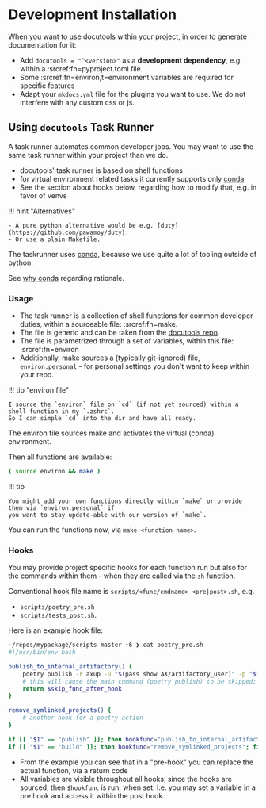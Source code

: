 # Development Installation

When you want to use docutools within your project, in order to generate documentation for it:

- Add `docutools = "^<version>"` as a **development dependency**, e.g. within a :srcref:fn=pyproject.toml file.
- Some :srcref:fn=environ,t=environment variables are required for specific features
- Adapt your `mkdocs.yml` file for the plugins you want to use. We do not interfere with any custom css or js.

## Using `docutools` Task Runner

A task runner automates common developer jobs. You may want to use the same task runner within your project than we do.

- docutools' task runner is based on shell functions
- for virtual environment related tasks it currently supports only [conda][cond]
- See the section about hooks below, regarding how to modify that, e.g. in favor of venvs

!!! hint "Alternatives"
   
    - A pure python alternative would be e.g. [duty](https://github.com/pawamoy/duty).
    - Or use a plain Makefile.


The taskrunner uses [conda][cond], because we use quite a lot of tooling outside of python.

See [why conda](./conda.md) regarding rationale.


### Usage

- The task runner is a collection of shell functions for common developer duties, within a
  sourceable file: :srcref:fn=make.
- The file is generic and can be taken from the [docutools
  repo](https://github.com/axiros/docutools/blob/master/make).
- The file is parametrized through a set of variables, within this file: :srcref:fn=environ
- Additionally, make sources a (typically git-ignored) file, `environ.personal` - for personal
  settings you don't want to keep within your repo.

!!! tip "environ file"

    I source the `environ` file on `cd` (if not yet sourced) within a shell function in my `.zshrc`.
    So I can simple `cd` into the dir and have all ready.

The environ file sources make and activates the virtual (conda) environment.

Then all functions are available:

```bash lp fmt=xt_flat
( source environ && make )
```

!!! tip

    You might add your own functions directly within `make` or provide them via `environ.personal` if
    you want to stay update-able with our version of `make`.


You can run the functions now, via `make <function name>`.


### Hooks

You may provide project specific hooks for each function run but also for the commands within them -
when they are called via the `sh` function.

Conventional hook file name is `scripts/<func/cmdname>_<pre|post>.sh`, e.g.

- `scripts/poetry_pre.sh`
- `scripts/tests_post.sh`.

Here is an example hook file:

```bash
~/repos/mypackage/scripts master ⇡6 ❯ cat poetry_pre.sh                                                                                                                                        lc-python_py3.8
#!/usr/bin/env bash

publish_to_internal_artifactory() {
    poetry publish -r axup -u "$(pass show AX/artifactory_user)" -p "$(pass show AX/artifactory_password)" || return 1
    # this will cause the main command (poetry publish) to be skipped:
    return $skip_func_after_hook 
}

remove_symlinked_projects() {
    # another hook for a poetry action
}

if [[ "$1" == "publish" ]]; then hookfunc="publish_to_internal_artifactory"; fi
if [[ "$1" == "build" ]]; then hookfunc="remove_symlinked_projects"; fi
```

- From the example you can see that in a "pre-hook" you can replace the actual function, via a
  return code
- All variables are visible throughout all hooks, since the hooks are sourced, then `$hookfunc` is
  run, when set. I.e. you may set a variable in a pre hook and access it within the post hook.


[cond]: https://docs.conda.io/en/latest/miniconda.html


